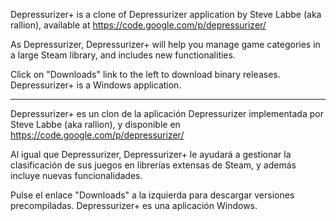 Depressurizer+ is a clone of Depressurizer application by Steve Labbe (aka rallion), available at https://code.google.com/p/depressurizer/

As Depressurizer, Depressurizer+ will help you manage game categories in a large Steam library, and includes new functionalities.

Click on "Downloads" link to the left to download binary releases. Depressurizer+ is a Windows application.


---


Depressurizer+ es un clon de la aplicación Depressurizer implementada por Steve Labbe (aka rallion), y disponible en https://code.google.com/p/depressurizer/

Al igual que Depressurizer, Depressurizer+ le ayudará a gestionar la clasificación de sus juegos en librerías extensas de Steam, y además incluye nuevas funcionalidades.

Pulse el enlace "Downloads" a la izquierda para descargar versiones precompiladas. Depressurizer+ es una aplicación Windows.
